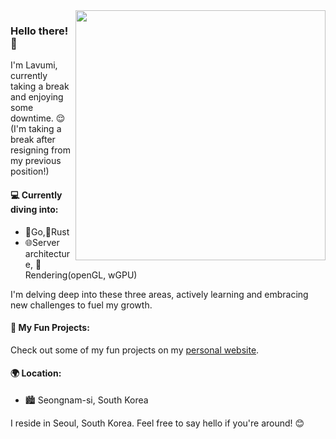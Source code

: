 <!--
**lavumi/lavumi** is a ✨ _special_ ✨ repository because its `README.md` (this file) appears on your GitHub profile.

Here are some ideas to get you started:

- 🔭 I’m currently working on ...
- 🌱 I’m currently learning ...
- 👯 I’m looking to collaborate on ...
- 🤔 I’m looking for help with ...
- 💬 Ask me about ...
- 📫 How to reach me: ...
- 😄 Pronouns: ...
- ⚡ Fun fact: ...
-->


<img align='right' src="https://github-readme-stats.vercel.app/api/top-langs/?username=lavumi&show_icons=true&theme=dracula&layout=compact&hide_border=true" width="400px">

### Hello there! 👋

I'm Lavumi, currently taking a break and enjoying some downtime. 😌  
(I'm taking a break after resigning from my previous position!)

#### 💻 Currently diving into:
- 🚀Go,🦀Rust
- 🌐Server architecture, 🎨Rendering(openGL, wGPU)

I'm delving deep into these three areas, actively learning and embracing new challenges to fuel my growth.

#### 🔗 My Fun Projects:
Check out some of my fun projects on my [personal website](https://lavumi.net). 

#### 🌍 Location:
- 🏙 Seongnam-si, South Korea

I reside in Seoul, South Korea. Feel free to say hello if you're around! 😊


